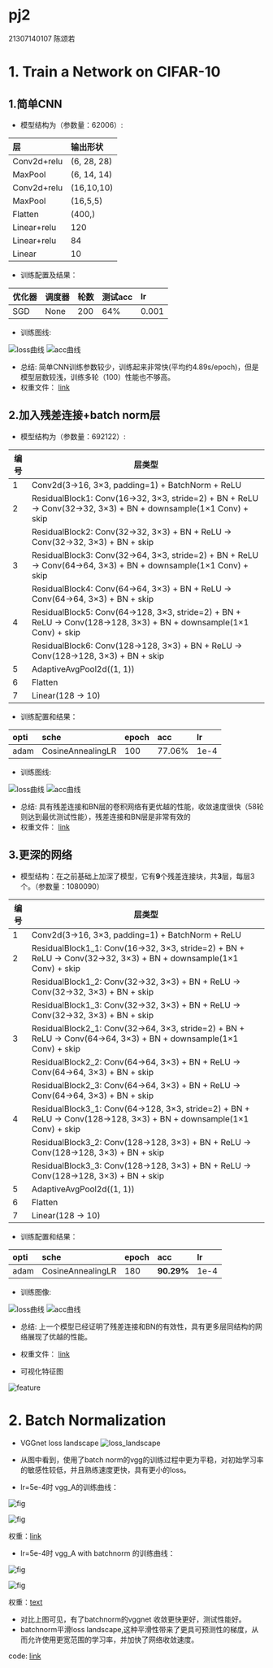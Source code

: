 # pj2
21307140107 陈颂若
# 1. Train a Network on CIFAR-10
## 1.简单CNN
* 模型结构为（参数量：62006）:

| 层  | 输出形状  |
|:----------|:----------|
| Conv2d+relu  | (6, 28, 28)    |
| MaxPool   |(6, 14, 14)|
| Conv2d+relu   | (16,10,10)  |
| MaxPool       |(16,5,5) |
| Flatten   |(400,)  |
| Linear+relu   | 120   |
| Linear+relu  | 84|
| Linear   | 10   |
 
* 训练配置及结果：

|优化器|调度器|轮数|测试acc|lr|
|:-----|:-----|:------|:-----|:--|
|SGD|None|200|64%|0.001|

* 训练图线:
  
![loss曲线](simple_loss.png)
![acc曲线](simple_acc.png)

* 总结:
简单CNN训练参数较少，训练起来非常快(平均约4.89s/epoch)，但是模型层数较浅，训练多轮（100）性能也不够高。
* 权重文件：
[link](https://drive.google.com/file/d/1jVbfX_tetB7FLBB7FBq5TUvI9UbevfKS/view?usp=drive_link)
## 2.加入残差连接+batch norm层
* 模型结构为（参数量：692122）:

| 编号 | 层类型                            |
|--------|-----------------------------------|
| 1      | Conv2d(3→16, 3×3, padding=1) + BatchNorm + ReLU |
| 2      | ResidualBlock1: Conv(16→32, 3×3, stride=2) + BN + ReLU → Conv(32→32, 3×3) + BN + downsample(1×1 Conv) + skip |
|        | ResidualBlock2: Conv(32→32, 3×3) + BN + ReLU → Conv(32→32, 3×3) + BN + skip |
| 3      | ResidualBlock3: Conv(32→64, 3×3, stride=2) + BN + ReLU → Conv(64→64, 3×3) + BN + downsample(1×1 Conv) + skip |
|        | ResidualBlock4: Conv(64→64, 3×3) + BN + ReLU → Conv(64→64, 3×3) + BN + skip |
| 4      | ResidualBlock5: Conv(64→128, 3×3, stride=2) + BN + ReLU → Conv(128→128, 3×3) + BN + downsample(1×1 Conv) + skip |
|        | ResidualBlock6: Conv(128→128, 3×3) + BN + ReLU → Conv(128→128, 3×3) + BN + skip |
| 5      | AdaptiveAvgPool2d((1, 1))         |
| 6      | Flatten                           |
| 7      | Linear(128 → 10)                  |

* 训练配置和结果：

|opti|sche|epoch|acc|lr|
|:---|:---|:---|:---|:--|
|adam|CosineAnnealingLR|100|77.06%|1e-4|

* 训练图线:

![loss曲线](deep_loss.png)
![acc曲线](deep_acc.png)

* 总结:
具有残差连接和BN层的卷积网络有更优越的性能，收敛速度很快（58轮则达到最优测试性能），残差连接和BN层是非常有效的
* 权重文件：
[link](https://drive.google.com/file/d/1s6cHtYxorG6nXae1XHuixqvBHUnGk23z/view?usp=drive_link)
## 3.更深的网络
* 模型结构：在之前基础上加深了模型，它有**9**个残差连接块，共**3**层，每层3个。（参数量：1080090）

| 编号 | 层类型                                     |
|--------|--------------------------------------------|
| 1      | Conv2d(3→16, 3×3, padding=1) + BatchNorm + ReLU |
| 2      | ResidualBlock1_1: Conv(16→32, 3×3, stride=2) + BN + ReLU → Conv(32→32, 3×3) + BN + downsample(1×1 Conv) + skip |
|        | ResidualBlock1_2: Conv(32→32, 3×3) + BN + ReLU → Conv(32→32, 3×3) + BN + skip |
|        | ResidualBlock1_3: Conv(32→32, 3×3) + BN + ReLU → Conv(32→32, 3×3) + BN + skip |
| 3      | ResidualBlock2_1: Conv(32→64, 3×3, stride=2) + BN + ReLU → Conv(64→64, 3×3) + BN + downsample(1×1 Conv) + skip |
|        | ResidualBlock2_2: Conv(64→64, 3×3) + BN + ReLU → Conv(64→64, 3×3) + BN + skip |
|        | ResidualBlock2_3: Conv(64→64, 3×3) + BN + ReLU → Conv(64→64, 3×3) + BN + skip |
| 4      | ResidualBlock3_1: Conv(64→128, 3×3, stride=2) + BN + ReLU → Conv(128→128, 3×3) + BN + downsample(1×1 Conv) + skip |
|        | ResidualBlock3_2: Conv(128→128, 3×3) + BN + ReLU → Conv(128→128, 3×3) + BN + skip |
|        | ResidualBlock3_3: Conv(128→128, 3×3) + BN + ReLU → Conv(128→128, 3×3) + BN + skip |
| 5      | AdaptiveAvgPool2d((1, 1))                  |
| 6      | Flatten                                    |
| 7      | Linear(128 → 10)                           |

* 训练配置和结果：

|opti|sche|epoch|acc|lr|
|:---|:---|:---|:---|:--|
|adam|CosineAnnealingLR|180|**90.29%**|1e-4|

* 训练图像:

![loss曲线](deeper_loss.png)
![acc曲线](deeper_acc.png)
* 总结:
上一个模型已经证明了残差连接和BN的有效性，具有更多层同结构的网络展现了优越的性能。

* 权重文件：
[link](https://drive.google.com/file/d/16Q9HZThnWu_4UtUbdnRMGIk2s5ZOwTvg/view?usp=drive_link)

* 可视化特征图

![feature](feature.png)

# 2. Batch Normalization
* VGGnet loss landscape
![loss_landscape](loss_landscape.png)

* 从图中看到，使用了batch norm的vgg的训练过程中更为平稳，对初始学习率的敏感性较低，并且熟练速度更快，具有更小的loss。
 
* lr=5e-4时 vgg_A的训练曲线：

![fig](loss_curve.png)

![fig](val_accuracy_curve_epoch.png)

权重：[link](https://drive.google.com/file/d/1XatcAA1_yhOYrMcCMFsL2auIyPWxnGqi/view?usp=drive_link)

* lr=5e-4时 vgg_A with batchnorm 的训练曲线：

![fig](loss_curve_B.png)

![fig](val_accuracy_curve_epoch_B.png)

权重：[text](https://drive.google.com/file/d/1hetqDOjKNC3QfJKyXR2JFZdYFHkHgarJ/view?usp=drive_link)

* 对比上图可见，有了batchnorm的vggnet 收敛更快更好，测试性能好。
* batchnorm平滑loss landscape,这种平滑性带来了更具可预测性的梯度，从而允许使用更宽范围的学习率，并加快了网络收敛速度。

code:
[link](https://github.com/groolegend/nndl_pj2)
